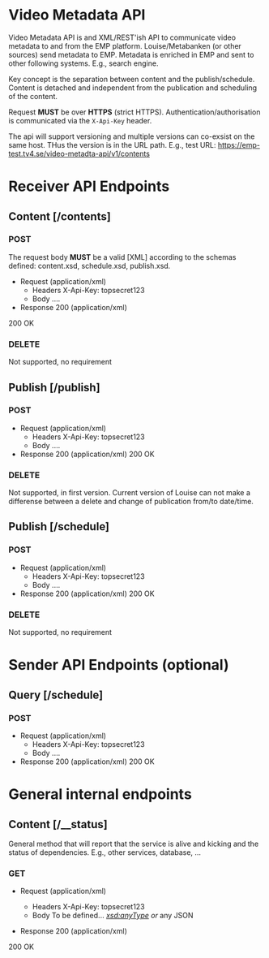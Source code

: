 # Video Metadata API

Video Metadata API is and XML/REST'ish API to communicate video metadata to and from the EMP platform.
Louise/Metabanken (or other sources) send metadata to EMP. Metadata is enriched in EMP and sent to other following systems. E.g., search engine.

Key concept is the separation between content and the publish/schedule. 
Content is detached and independent from the publication and scheduling of the content.

Request **MUST** be over **HTTPS** (strict HTTPS).
Authentication/authorisation is communicated via the `X-Api-Key` header.

The api will support versioning and multiple versions can co-exsist on the same host. THus the version is in the URL path.
E.g., test URL: https://emp-test.tv4.se/video-metadta-api/v1/contents

# Receiver API Endpoints

## Content [/contents]

### POST

The request body **MUST** be a valid [XML] according to the schemas defined: content.xsd, schedule.xsd, publish.xsd.

+ Request (application/xml)
  + Headers
    X-Api-Key: topsecret123
  + Body
    <?xml ....><content>....</content>

+ Response 200 (application/xml)
<metadata-response>
    <msg-id />
    <status>200</status>
    <msg>OK</msg>
</metadata-response>

### DELETE
Not supported, no requirement

## Publish [/publish]

### POST

+ Request (application/xml)
  + Headers
    X-Api-Key: topsecret123
  + Body
    <?xml ....><publish>....</publish>

+ Response 200 (application/xml)
	<metadata-response>
		<msg-id />
		<status>200</status>
		<msg>OK</msg>
	</metadata-response>

### DELETE
Not supported, in first version.
Current version of Louise can not make a differense between a delete and change of publication from/to date/time.

## Publish [/schedule]

### POST

+ Request (application/xml)
  + Headers
    X-Api-Key: topsecret123
  + Body
    <?xml ....><schedule>....</schedule>

+ Response 200 (application/xml)
	<metadata-response>
		<msg-id />
		<status>200</status>
		<msg>OK</msg>
	</metadata-response>

### DELETE
Not supported, no requirement
	
# Sender API Endpoints (optional)

## Query [/schedule]

### POST

+ Request (application/xml)
  + Headers
    X-Api-Key: topsecret123
  + Body
    <?xml ....><schedule>....</schedule>

+ Response 200 (application/xml)
	<metadata-response>
		<msg-id />
		<status>200</status>
		<msg>OK</msg>
	</metadata-response>
	

# General internal endpoints

## Content [/__status] 

General method that will report that the service is alive and kicking and the status of dependencies. E.g., other services, database, ...

### GET

+ Request (application/xml)
  + Headers
    X-Api-Key: topsecret123
  + Body
	To be defined... *<xsd:anyType>* _or_ any JSON 
	
+ Response 200 (application/xml)
<metadata-response>
    <msg-id />
    <status>200</status>
    <msg>OK</msg>
</metadata-response>

